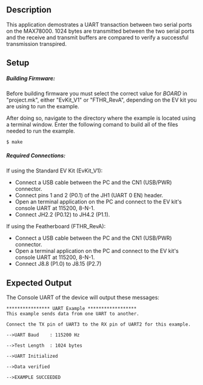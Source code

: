 ## Description

This application demostrates a UART transaction between two serial ports on the MAX78000. 1024 bytes are transmitted between the two serial ports and the receive and transmit buffers are compared to verify a successful transmission transpired.

## Setup

##### Building Firmware:
Before building firmware you must select the correct value for _BOARD_  in "project.mk", either "EvKit\_V1" or "FTHR\_RevA", depending on the EV kit you are using to run the example.

After doing so, navigate to the directory where the example is located using a terminal window. Enter the following comand to build all of the files needed to run the example.

```
$ make
```

##### Required Connections:

If using the Standard EV Kit (EvKit_V1):
-   Connect a USB cable between the PC and the CN1 (USB/PWR) connector.
-   Connect pins 1 and 2 (P0.1) of the JH1 (UART 0 EN) header.
-   Open an terminal application on the PC and connect to the EV kit's console UART at 115200, 8-N-1.
-   Connect JH2.2 (P0.12) to JH4.2 (P1.1).

If using the Featherboard (FTHR_RevA):
-   Connect a USB cable between the PC and the CN1 (USB/PWR) connector.
-   Open a terminal application on the PC and connect to the EV kit's console UART at 115200, 8-N-1.
-	Connect J8.8 (P1.0) to J8.15 (P2.7)

## Expected Output

The Console UART of the device will output these messages:

```
**************** UART Example ******************
This example sends data from one UART to another.

Connect the TX pin of UART3 to the RX pin of UART2 for this example.

-->UART Baud    : 115200 Hz

-->Test Length  : 1024 bytes

-->UART Initialized

-->Data verified

-->EXAMPLE SUCCEEDED
```


